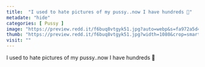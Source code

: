 ```yaml
---
title:  "I used to hate pictures of my pussy..now I have hundreds 🙊"
metadate: "hide"
categories: [ Pussy ]
image: "https://preview.redd.it/f6buq8vtgyk51.jpg?auto=webp&s=fa972a5d4f91ffe369b6d5f1395769a0efbc900e"
thumb: "https://preview.redd.it/f6buq8vtgyk51.jpg?width=1080&crop=smart&auto=webp&s=67e98ecd0ced7764f817cd61d74e99ea776282ef"
visit: ""
---
```

I used to hate pictures of my pussy..now I have hundreds 🙊
